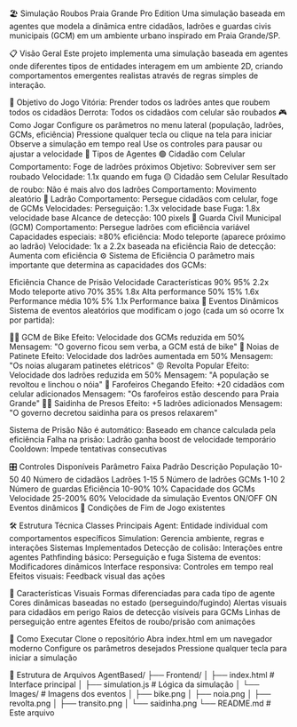 🏖️ Simulação Roubos Praia Grande Pro Edition
Uma simulação baseada em agentes que modela a dinâmica entre cidadãos, ladrões e guardas civis municipais (GCM) em um ambiente urbano inspirado em Praia Grande/SP.

📋 Visão Geral
Este projeto implementa uma simulação baseada em agentes onde diferentes tipos de entidades interagem em um ambiente 2D, criando comportamentos emergentes realistas através de regras simples de interação.

🎯 Objetivo do Jogo
Vitória: Prender todos os ladrões antes que roubem todos os cidadãos
Derrota: Todos os cidadãos com celular são roubados
🎮 Como Jogar
Configure os parâmetros no menu lateral (população, ladrões, GCMs, eficiência)
Pressione qualquer tecla ou clique na tela para iniciar
Observe a simulação em tempo real
Use os controles para pausar ou ajustar a velocidade
🤖 Tipos de Agentes
🟢 Cidadão com Celular
Comportamento: Foge de ladrões próximos
Objetivo: Sobreviver sem ser roubado
Velocidade: 1.1x quando em fuga
🟡 Cidadão sem Celular
Resultado de roubo: Não é mais alvo dos ladrões
Comportamento: Movimento aleatório
🔴 Ladrão
Comportamento: Persegue cidadãos com celular, foge de GCMs
Velocidades:
Perseguição: 1.3x velocidade base
Fuga: 1.8x velocidade base
Alcance de detecção: 100 pixels
🔵 Guarda Civil Municipal (GCM)
Comportamento: Persegue ladrões com eficiência variável
Capacidades especiais:
≥80% eficiência: Modo teleporte (aparece próximo ao ladrão)
Velocidade: 1x a 2.2x baseada na eficiência
Raio de detecção: Aumenta com eficiência
⚙️ Sistema de Eficiência
O parâmetro mais importante que determina as capacidades dos GCMs:

Eficiência	Chance de Prisão	Velocidade	Características
90%	95%	2.2x	Modo teleporte ativo
70%	35%	1.8x	Alta performance
50%	15%	1.6x	Performance média
10%	5%	1.1x	Performance baixa
🎲 Eventos Dinâmicos
Sistema de eventos aleatórios que modificam o jogo (cada um só ocorre 1x por partida):

🚴‍♂️ GCM de Bike
Efeito: Velocidade dos GCMs reduzida em 50%
Mensagem: "O governo ficou sem verba, a GCM está de bike"
🛴 Noias de Patinete
Efeito: Velocidade dos ladrões aumentada em 50%
Mensagem: "Os noias alugaram patinetes elétricos"
😡 Revolta Popular
Efeito: Velocidade dos ladrões reduzida em 50%
Mensagem: "A população se revoltou e linchou o nóia"
🚗 Farofeiros Chegando
Efeito: +20 cidadãos com celular adicionados
Mensagem: "Os farofeiros estão descendo para Praia Grande"
🏃‍♂️ Saidinha de Presos
Efeito: +5 ladrões adicionados
Mensagem: "O governo decretou saidinha para os presos relaxarem"

Sistema de Prisão
Não é automático: Baseado em chance calculada pela eficiência
Falha na prisão: Ladrão ganha boost de velocidade temporário
Cooldown: Impede tentativas consecutivas

🎛️ Controles Disponíveis
Parâmetro	Faixa	Padrão	Descrição
População	10-50	40	Número de cidadãos
Ladrões	1-15	5	Número de ladrões
GCMs	1-10	2	Número de guardas
Eficiência	10-90%	10%	Capacidade dos GCMs
Velocidade	25-200%	60%	Velocidade da simulação
Eventos	ON/OFF	ON	Eventos dinâmicos
🏁 Condições de Fim de Jogo existentes

🛠️ Estrutura Técnica
Classes Principais
Agent: Entidade individual com comportamentos específicos
Simulation: Gerencia ambiente, regras e interações
Sistemas Implementados
Detecção de colisão: Interações entre agentes
Pathfinding básico: Perseguição e fuga
Sistema de eventos: Modificadores dinâmicos
Interface responsiva: Controles em tempo real
Efeitos visuais: Feedback visual das ações

🎨 Características Visuais
Formas diferenciadas para cada tipo de agente
Cores dinâmicas baseadas no estado (perseguindo/fugindo)
Alertas visuais para cidadãos em perigo
Raios de detecção visíveis para GCMs
Linhas de perseguição entre agentes
Efeitos de roubo/prisão com animações

🚀 Como Executar
Clone o repositório
Abra index.html em um navegador moderno
Configure os parâmetros desejados
Pressione qualquer tecla para iniciar a simulação

📁 Estrutura de Arquivos
AgentBased/
├── Frontend/
│   ├── index.html          # Interface principal
│   ├── simulation.js       # Lógica da simulação
│   └── Images/            # Imagens dos eventos
│       ├── bike.png
│       ├── noia.png
│       ├── revolta.png
│       ├── transito.png
│       └── saidinha.png
└── README.md              # Este arquivo




